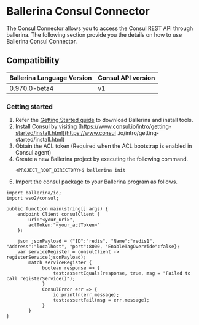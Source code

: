 # Ballerina Consul Connector

The Consul Connector allows you to access the Consul REST API through ballerina. 
The following section provide you the details on how to use Ballerina Consul Connector.

## Compatibility
| Ballerina Language Version | Consul API version  |
| ------------- | -----|
| 0.970.0-beta4 | v1 |

### Getting started
1. Refer the [Getting Started guide](https://ballerina.io/learn/getting-started/) to download Ballerina and install tools.
2. Install Consul by visiting [https://www.consul.io/intro/getting-started/install.html](https://www.consul
   .io/intro/getting-started/install.html)
3. Obtain the ACL token (Required when the ACL bootstrap is enabled in Consul agent)
4. Create a new Ballerina project by executing the following command.
    ```ballerina
    <PROJECT_ROOT_DIRECTORY>$ ballerina init
    ```
5. Import the consul package to your Ballerina program as follows.

```ballerina
import ballerina/io;
import wso2/consul;

public function main(string[] args) {
    endpoint Client consulClient {
        uri:"<your_uri>",
        aclToken:"<your_aclToken>"
    };
    
    json jsonPayload = {"ID":"redis", "Name":"redis1", "Address":"localhost", "port":8000, "EnableTagOverride":false};
    var serviceRegister = consulClient -> registerService(jsonPayload);
        match serviceRegister {
             boolean response => {
                 test:assertEquals(response, true, msg = "Failed to call registerService()");
             }
             ConsulError err => {
                 io:println(err.message);
                 test:assertFail(msg = err.message);
             }
        }
}
```
